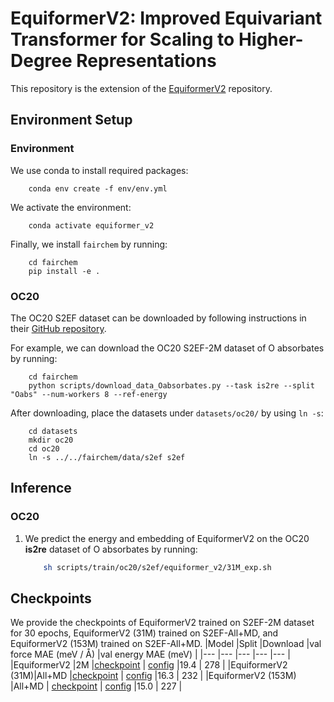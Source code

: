 # EquiformerV2: Improved Equivariant Transformer for Scaling to Higher-Degree Representations

This repository is the extension of the [EquiformerV2](https://github.com/atomicarchitects/equiformer) repository.

## Environment Setup ##


### Environment 

We use conda to install required packages:
```
    conda env create -f env/env.yml
```

We activate the environment:
```
    conda activate equiformer_v2
```

Finally, we install `fairchem` by running:
```
    cd fairchem
    pip install -e .
```


### OC20

The OC20 S2EF dataset can be downloaded by following instructions in their [GitHub repository](https://github.com/Open-Catalyst-Project/ocp/blob/5a7738f9aa80b1a9a7e0ca15e33938b4d2557edd/DATASET.md#download-and-preprocess-the-dataset).

For example, we can download the OC20 S2EF-2M dataset of O absorbates by running:
```
    cd fairchem
    python scripts/download_data_Oabsorbates.py --task is2re --split "Oabs" --num-workers 8 --ref-energy
```

After downloading, place the datasets under `datasets/oc20/` by using `ln -s`:
```
    cd datasets
    mkdir oc20
    cd oc20
    ln -s ../../fairchem/data/s2ef s2ef
```


## Inference ##


### OC20

1. We predict the energy and embedding of EquiformerV2 on the OC20 **is2re** dataset of O absorbates by running:
    
    ```bash
        sh scripts/train/oc20/s2ef/equiformer_v2/31M_exp.sh
    ```

## Checkpoints ##

We provide the checkpoints of EquiformerV2 trained on S2EF-2M dataset for 30 epochs, EquiformerV2 (31M) trained on S2EF-All+MD, and EquiformerV2 (153M) trained on S2EF-All+MD.
|Model	|Split	|Download	|val force MAE (meV / Å) |val energy MAE (meV) |
|---	|---	|---	|---	|---	| 
|EquiformerV2	|2M	|[checkpoint](https://dl.fbaipublicfiles.com/opencatalystproject/models/2023_06/oc20/s2ef/eq2_83M_2M.pt) \| [config](oc20/configs/s2ef/2M/equiformer_v2/equiformer_v2_N@12_L@6_M@2_epochs@30.yml)	|19.4 | 278 |
|EquiformerV2 (31M)|All+MD |[checkpoint](https://dl.fbaipublicfiles.com/opencatalystproject/models/2023_06/oc20/s2ef/eq2_31M_ec4_allmd.pt) \| [config](oc20/configs/s2ef/all_md/equiformer_v2/equiformer_v2_N@8_L@4_M@2_31M.yml) |16.3 | 232 |
|EquiformerV2 (153M) |All+MD | [checkpoint](https://dl.fbaipublicfiles.com/opencatalystproject/models/2023_06/oc20/s2ef/eq2_153M_ec4_allmd.pt) \| [config](oc20/configs/s2ef/all_md/equiformer_v2/equiformer_v2_N@20_L@6_M@3_153M.yml) |15.0 | 227 |

